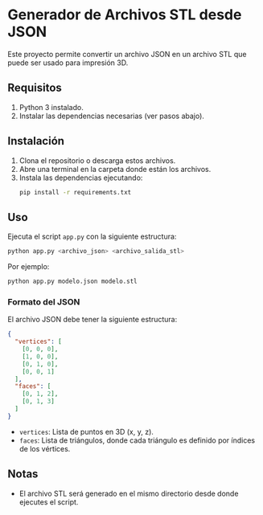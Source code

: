 # Generador de Archivos STL desde JSON

Este proyecto permite convertir un archivo JSON en un archivo STL que puede ser usado para impresión 3D. 

## Requisitos
1. Python 3 instalado.
2. Instalar las dependencias necesarias (ver pasos abajo).

## Instalación
1. Clona el repositorio o descarga estos archivos.
2. Abre una terminal en la carpeta donde están los archivos.
3. Instala las dependencias ejecutando:
   ```bash
   pip install -r requirements.txt
   ```

## Uso
Ejecuta el script `app.py` con la siguiente estructura:
```bash
python app.py <archivo_json> <archivo_salida_stl>
```
Por ejemplo:
```bash
python app.py modelo.json modelo.stl
```

### Formato del JSON
El archivo JSON debe tener la siguiente estructura:
```json
{
  "vertices": [
    [0, 0, 0],
    [1, 0, 0],
    [0, 1, 0],
    [0, 0, 1]
  ],
  "faces": [
    [0, 1, 2],
    [0, 1, 3]
  ]
}
```

- `vertices`: Lista de puntos en 3D (x, y, z).
- `faces`: Lista de triángulos, donde cada triángulo es definido por índices de los vértices.

## Notas
- El archivo STL será generado en el mismo directorio desde donde ejecutes el script.